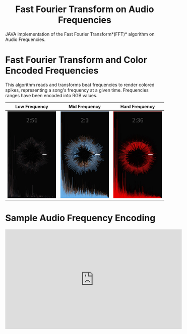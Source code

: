 <h1 align="center"> Fast Fourier Transform on Audio Frequencies </h1>
JAVA implementation of the Fast Fourier Transform*(FFT)* algorithm on Audio Frequencies.

# Fast Fourier Transform and Color Encoded Frequencies
This algorithm reads and transforms beat frequencies to render colored spikes, representing a song's frequency at a given time.
Frequencies ranges have been encoded into RGB values.

Low Frequency              | Mid Frequency           | Hard Frequency
:-------------------------:|:-----------------------:|:-------------------------:
![](https://raw.githubusercontent.com/lipeeeee/FFT_AudioProcessing/main/imagens/826.jpeg)   |![](https://raw.githubusercontent.com/lipeeeee/FFT_AudioProcessing/main/imagens/3768.jpeg) |![](https://raw.githubusercontent.com/lipeeeee/FFT_AudioProcessing/main/imagens/1694.jpeg)

# Sample Audio Frequency Encoding
<iframe width="560" height="315" src="https://www.youtube.com/embed/VPDgdQehW10" title="YouTube video player" frameborder="0" allow="accelerometer; autoplay; clipboard-write; encrypted-media; gyroscope; picture-in-picture" allowfullscreen></iframe>
